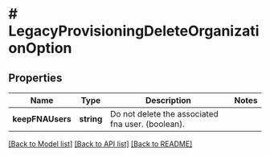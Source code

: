 # # LegacyProvisioningDeleteOrganizationOption

## Properties

Name | Type | Description | Notes
------------ | ------------- | ------------- | -------------
**keepFNAUsers** | **string** | Do not delete the associated fna user. (boolean). |

[[Back to Model list]](../../README.md#models) [[Back to API list]](../../README.md#endpoints) [[Back to README]](../../README.md)
